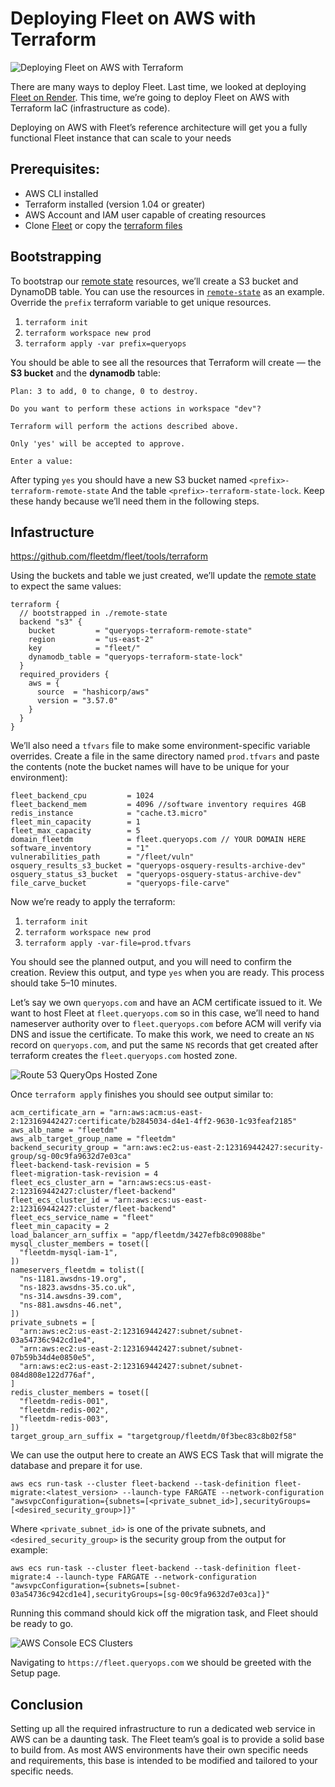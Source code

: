 # Deploying Fleet on AWS with Terraform

![Deploying Fleet on AWS with Terraform](https://miro.medium.com/1*IzLHvDlUTDj3SXzLUQqPYA.png)

There are many ways to deploy Fleet. Last time, we looked at deploying [Fleet on Render](./articles/deploying-fleet-on-render.md). This time, we’re going to deploy Fleet on AWS with Terraform IaC (infrastructure as code).

Deploying on AWS with Fleet’s reference architecture will get you a fully functional Fleet instance that can scale to your needs

## Prerequisites:

- AWS CLI installed
- Terraform installed (version 1.04 or greater)
- AWS Account and IAM user capable of creating resources
- Clone [Fleet](https://github.com/fleetdm/fleet) or copy the [terraform files](https://github.com/fleetdm/fleet/tree/fleet-v4.7.0/tools/terraform)

## Bootstrapping

To bootstrap our [remote state](https://www.terraform.io/docs/language/state/remote.html) resources, we’ll create a S3 bucket and DynamoDB table. You can use the resources in [`remote-state`](https://www.terraform.io/docs/language/state/remote.html) as an example. Override the `prefix` terraform variable to get unique resources.

1. `terraform init`
2. `terraform workspace new prod`
3. `terraform apply -var prefix=queryops`

You should be able to see all the resources that Terraform will create — the **S3 bucket** and the **dynamodb** table:

```
Plan: 3 to add, 0 to change, 0 to destroy.

Do you want to perform these actions in workspace "dev"?

Terraform will perform the actions described above.

Only 'yes' will be accepted to approve.

Enter a value:
```

After typing `yes` you should have a new S3 bucket named `<prefix>-terraform-remote-state` And the table `<prefix>-terraform-state-lock`. Keep these handy because we’ll need them in the following steps.

## Infastructure
https://github.com/fleetdm/fleet/tools/terraform

Using the buckets and table we just created, we’ll update the [remote state](https://github.com/fleetdm/fleet/tree/fleet-v4.7.0/tools/terraform/main.tf) to expect the same values:

```
terraform {
  // bootstrapped in ./remote-state
  backend "s3" {
    bucket         = "queryops-terraform-remote-state"
    region         = "us-east-2"
    key            = "fleet/"
    dynamodb_table = "queryops-terraform-state-lock"
  }
  required_providers {
    aws = {
      source  = "hashicorp/aws"
      version = "3.57.0"
    }
  }
}
```

We’ll also need a `tfvars` file to make some environment-specific variable overrides. Create a file in the same directory named `prod.tfvars` and paste the contents (note the bucket names will have to be unique for your environment):

```
fleet_backend_cpu         = 1024
fleet_backend_mem         = 4096 //software inventory requires 4GB
redis_instance            = "cache.t3.micro"
fleet_min_capacity        = 1
fleet_max_capacity        = 5
domain_fleetdm            = fleet.queryops.com // YOUR DOMAIN HERE
software_inventory        = "1"
vulnerabilities_path      = "/fleet/vuln"
osquery_results_s3_bucket = "queryops-osquery-results-archive-dev"
osquery_status_s3_bucket  = "queryops-osquery-status-archive-dev"
file_carve_bucket         = "queryops-file-carve"
```

Now we’re ready to apply the terraform:

1. `terraform init`
2. `terraform workspace new prod`
3. `terraform apply -var-file=prod.tfvars`

You should see the planned output, and you will need to confirm the creation. Review this output, and type `yes` when you are ready. This process should take 5–10 minutes.

Let’s say we own `queryops.com` and have an ACM certificate issued to it. We want to host Fleet at `fleet.queryops.com` so in this case, we’ll need to hand nameserver authority over to `fleet.queryops.com` before ACM will verify via DNS and issue the certificate. To make this work, we need to create an `NS` record on `queryops.com`, and put the same `NS` records that get created after terraform creates the `fleet.queryops.com` hosted zone.

![Route 53 QueryOps Hosted Zone](https://miro.medium.com/1*hAUEUWBezneuydgClWzChw.png)

Once `terraform apply` finishes you should see output similar to:

```
acm_certificate_arn = "arn:aws:acm:us-east-2:123169442427:certificate/b2845034-d4e1-4ff2-9630-1c93feaf2185"
aws_alb_name = "fleetdm"
aws_alb_target_group_name = "fleetdm"
backend_security_group = "arn:aws:ec2:us-east-2:123169442427:security-group/sg-00c9fa9632d7e03ca"
fleet-backend-task-revision = 5
fleet-migration-task-revision = 4
fleet_ecs_cluster_arn = "arn:aws:ecs:us-east-2:123169442427:cluster/fleet-backend"
fleet_ecs_cluster_id = "arn:aws:ecs:us-east-2:123169442427:cluster/fleet-backend"
fleet_ecs_service_name = "fleet"
fleet_min_capacity = 2
load_balancer_arn_suffix = "app/fleetdm/3427efb8c09088be"
mysql_cluster_members = toset([
  "fleetdm-mysql-iam-1",
])
nameservers_fleetdm = tolist([
  "ns-1181.awsdns-19.org",
  "ns-1823.awsdns-35.co.uk",
  "ns-314.awsdns-39.com",
  "ns-881.awsdns-46.net",
])
private_subnets = [
  "arn:aws:ec2:us-east-2:123169442427:subnet/subnet-03a54736c942cd1e4",
  "arn:aws:ec2:us-east-2:123169442427:subnet/subnet-07b59b34d4e0850e5",
  "arn:aws:ec2:us-east-2:123169442427:subnet/subnet-084d808e122d776af",
]
redis_cluster_members = toset([
  "fleetdm-redis-001",
  "fleetdm-redis-002",
  "fleetdm-redis-003",
])
target_group_arn_suffix = "targetgroup/fleetdm/0f3bec83c8b02f58"
```

We can use the output here to create an AWS ECS Task that will migrate the database and prepare it for use.

```
aws ecs run-task --cluster fleet-backend --task-definition fleet-migrate:<latest_version> --launch-type FARGATE --network-configuration "awsvpcConfiguration={subnets=[<private_subnet_id>],securityGroups=[<desired_security_group>]}"
```

Where `<private_subnet_id>` is one of the private subnets, and `<desired_security_group>` is the security group from the output for example:

```
aws ecs run-task --cluster fleet-backend --task-definition fleet-migrate:4 --launch-type FARGATE --network-configuration "awsvpcConfiguration={subnets=[subnet-03a54736c942cd1e4],securityGroups=[sg-00c9fa9632d7e03ca]}"
```

Running this command should kick off the migration task, and Fleet should be ready to go.

![AWS Console ECS Clusters](https://miro.medium.com/1*vw5pH-2T0zxtH7GtxLBskA.png)

Navigating to `https://fleet.queryops.com` we should be greeted with the Setup page.

## Conclusion

Setting up all the required infrastructure to run a dedicated web service in AWS can be a daunting task. The Fleet team’s goal is to provide a solid base to build from. As most AWS environments have their own specific needs and requirements, this base is intended to be modified and tailored to your specific needs.


<meta name="category" value="guides">
<meta name="authorGitHubUsername" value="edwardsb">
<meta name="authorFullName" value="Ben Edwards">
<meta name="publishedOn" value="2021-11-30">
<meta name="articleTitle" value="Deploying Fleet on AWS with Terraform">